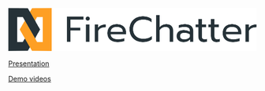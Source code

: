 ![alt text](https://raw.githubusercontent.com/milosjajac/FireChatter/master/app/src/main/res/drawable/firechatter_logo_name.png)

[Presentation](https://elfakrs-my.sharepoint.com/personal/nikolca_elfak_rs/_layouts/15/WopiFrame.aspx?sourcedoc={74fe7b76-57b9-4280-b31c-53f77fba71d4}&action=embedview&wdAr=1.7777777777777777)

[Demo videos](https://photos.app.goo.gl/XuRCXf8CZ8CZS3pX2)
